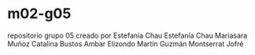 # m02-g05
repositorio grupo 05 creado por Estefanía Chau
Estefanía Chau
Mariasara Muñoz
Catalina Bustos
Ambar Elizondo
Martín Guzmán
Montserrat Jofré
